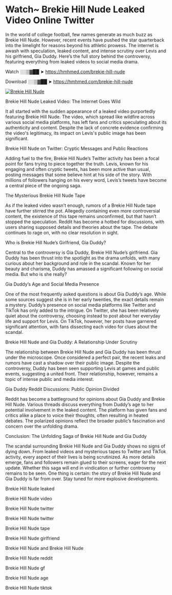 # Watch~ Brekie Hill Nude Leaked Video Online Twitter

In the world of college football, few names generate as much buzz as Brekie Hill Nude. However, recent events have pushed the star quarterback into the limelight for reasons beyond his athletic prowess. The internet is awash with speculation, leaked content, and intense scrutiny over Levis and his girlfriend, Gia Duddy. Here’s the full story behind the controversy, featuring everything from leaked videos to social media drama.

Watch ░░▒▓██ ➤ https://hmhmed.com/brekie-hill-nude

Download ░░▒▓██ ➤ https://hmhmed.com/brekie-hill-nude

[![Brekie Hill Nude](https://i.imgur.com/dJHk4Zq.gif)](https://hmhmed.com/brekie-hill-nude)

Brekie Hill Nude Leaked Video: The Internet Goes Wild

It all started with the sudden appearance of a leaked video purportedly featuring Brekie Hill Nude. The video, which spread like wildfire across various social media platforms, has left fans and critics speculating about its authenticity and content. Despite the lack of concrete evidence confirming the video's legitimacy, its impact on Levis's public image has been significant.

Brekie Hill Nude on Twitter: Cryptic Messages and Public Reactions

Adding fuel to the fire, Brekie Hill Nude’s Twitter activity has been a focal point for fans trying to piece together the truth. Levis, known for his engaging and often cryptic tweets, has been more active than usual, posting messages that some believe hint at his side of the story. With millions of followers hanging on his every word, Levis’s tweets have become a central piece of the ongoing saga.

The Mysterious Brekie Hill Nude Tape

As if the leaked video wasn’t enough, rumors of a Brekie Hill Nude tape have further stirred the pot. Allegedly containing even more controversial content, the existence of this tape remains unconfirmed, but that hasn’t stopped the speculation. Reddit has become a hotbed for discussions, with users sharing supposed details and theories about the tape. The debate continues to rage on, with no clear resolution in sight.

Who is Brekie Hill Nude’s Girlfriend, Gia Duddy?

Central to the controversy is Gia Duddy, Brekie Hill Nude’s girlfriend. Gia Duddy has been thrust into the spotlight as the drama unfolds, with many curious about her background and role in the scandal. Known for her beauty and charisma, Duddy has amassed a significant following on social media. But who is she really?

Gia Duddy’s Age and Social Media Presence

One of the most frequently asked questions is about Gia Duddy’s age. While some sources suggest she is in her early twenties, the exact details remain a mystery. Duddy’s presence on social media platforms like Twitter and TikTok has only added to the intrigue. On Twitter, she has been relatively quiet about the controversy, choosing instead to post about her everyday life and support for Levis. On TikTok, however, her posts have garnered significant attention, with fans dissecting each video for clues about the scandal.

Brekie Hill Nude and Gia Duddy: A Relationship Under Scrutiny

The relationship between Brekie Hill Nude and Gia Duddy has been thrust under the microscope. Once considered a perfect pair, the recent leaks and rumors have cast a shadow over their public image. Despite the controversy, Duddy has been seen supporting Levis at games and public events, suggesting a united front. Their relationship, however, remains a topic of intense public and media interest.

Gia Duddy Reddit Discussions: Public Opinion Divided

Reddit has become a battleground for opinions about Gia Duddy and Brekie Hill Nude. Various threads discuss everything from Duddy’s age to her potential involvement in the leaked content. The platform has given fans and critics alike a place to voice their thoughts, often resulting in heated debates. The polarized opinions reflect the broader public’s fascination and concern over the unfolding drama.

Conclusion: The Unfolding Saga of Brekie Hill Nude and Gia Duddy

The scandal surrounding Brekie Hill Nude and Gia Duddy shows no signs of dying down. From leaked videos and mysterious tapes to Twitter and TikTok activity, every aspect of their lives is being scrutinized. As more details emerge, fans and followers remain glued to their screens, eager for the next update. Whether this saga will end in vindication or further controversy remains to be seen. One thing is certain: the story of Brekie Hill Nude and Gia Duddy is far from over. Stay tuned for more explosive developments.

Brekie Hill Nude leaked

Brekie Hill Nude video

Brekie Hill Nude twitter

Brekie Hill Nude twitter

Brekie Hill Nude tape

Brekie Hill Nude girlfriend

Brekie Hill Nude and Brekie Hill Nude

Brekie Hill Nude reddit

Brekie Hill Nude gf

Brekie Hill Nude age

Brekie Hill Nude tiktok